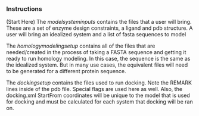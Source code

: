 ### Instructions

(Start Here) The *modelsysteminputs* contains the files that a user will bring. These are a set of enzyme design constraints, a ligand and pdb structure. A user will bring an idealized system and a list of fasta sequences to model

The *homologymodelingsetup* contains all of the files that are needed/created in the process of taking a FASTA sequence and getting it ready to run homology modeling. In this case, the sequence is the same as the idealized system. But in many use cases, the equivalent files will need to be generated for a different protein sequence.

The *dockingsetup* contains the files used to run docking. Note the REMARK lines inside of the pdb file. Special flags are used here as well. Also, the docking.xml StartFrom coordinates will be unique to the model that is used for docking and must be calculated for each system that docking will be ran on.